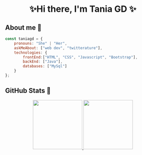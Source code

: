 <h1 align="center">✨Hi there, I'm Tania GD ✨</h1>

<h2>About me 💫</h2>

```javascript
const taniagd = {
    pronouns: "She" | "Her",
    askMeAbout: ["web dev", "twitterature"],
    technologies: {
        frontEnd:["HTML", "CSS", "Javascript", "Bootstrap"],
        backEnd: ["Java"],
        databases: ["MySql"]
    }
};
```
<h2>GitHub Stats 💫</h2>

<div align="center">
  <a href="https://github.com/taniagd">
  <img height="160em" src="https://github-readme-stats.vercel.app/api?username=taniagd&show_icons=true&theme=nightowl&include_all_commits=true&count_private=true"/>
  <img height="160em" src="https://github-readme-stats.vercel.app/api/top-langs/?username=taniagd&layout=compact&langs_count=7&theme=nightowl"/>
</div>
 
